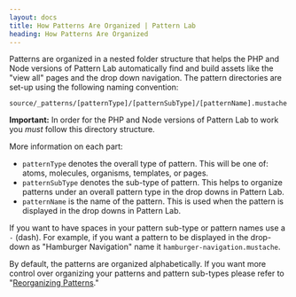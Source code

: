```yaml
---
layout: docs
title: How Patterns Are Organized | Pattern Lab
heading: How Patterns Are Organized   
---
```


Patterns are organized in a nested folder structure that helps the PHP and Node versions of Pattern Lab automatically find and build assets like the "view all" pages and the drop down navigation. The pattern directories are set-up using the following naming convention:

    source/_patterns/[patternType]/[patternSubType]/[patternName].mustache

**Important:** In order for the PHP and Node versions of Pattern Lab to work you *must* follow this directory structure.

More information on each part:

* `patternType` denotes the overall type of pattern. This will be one of: atoms, molecules, organisms, templates, or pages.
* `patternSubType` denotes the sub-type of pattern. This helps to organize patterns under an overall pattern type in the drop downs in Pattern Lab.
* `patternName` is the name of the pattern. This is used when the pattern is displayed in the drop downs in Pattern Lab.

If you want to have spaces in your pattern sub-type or pattern names use a `-` (dash). For example, if you want a pattern to be displayed in the drop-down as "Hamburger Navigation" name it `hamburger-navigation.mustache`.

By default, the patterns are organized alphabetically. If you want more control over organizing your patterns and pattern sub-types please refer to "[Reorganizing Patterns](/docs/pattern-reorganizing.html)."
